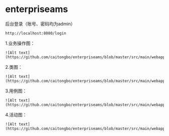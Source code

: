 # enterpriseams
后台登录（账号、密码均为admin）

    http://localhost:8080/login
    
1.业务操作图：

    ![Alt text](https://github.com/caitongbo/enterpriseams/blob/master/src/main/webapp/images/%E9%A2%84%E8%A7%88.png)

2.类图：

    ![Alt text](https://github.com/caitongbo/enterpriseams/blob/master/src/main/webapp/images/%E7%B1%BB%E5%9B%BE.png)

3.用例图：

    ![Alt text](https://github.com/caitongbo/enterpriseams/blob/master/src/main/webapp/images/%E7%94%A8%E4%BE%8B%E5%9B%BE.png)
    
4.活动图：

    ![Alt text](https://github.com/caitongbo/enterpriseams/blob/master/src/main/webapp/images/%E6%B4%BB%E5%8A%A8%E5%9B%BE.png)
